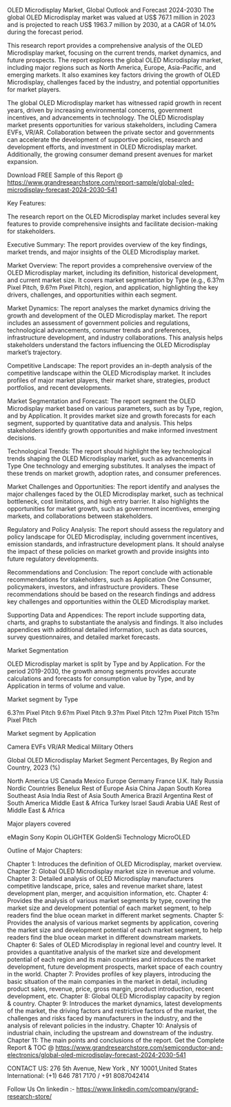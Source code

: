 OLED Microdisplay Market, Global Outlook and Forecast 2024-2030
The global OLED Microdisplay market was valued at US$ 767.1 million in 2023 and is projected to reach US$ 1963.7 million by 2030, at a CAGR of 14.0% during the forecast period.

This research report provides a comprehensive analysis of the OLED Microdisplay market, focusing on the current trends, market dynamics, and future prospects. The report explores the global OLED Microdisplay market, including major regions such as North America, Europe, Asia-Pacific, and emerging markets. It also examines key factors driving the growth of OLED Microdisplay, challenges faced by the industry, and potential opportunities for market players.

The global OLED Microdisplay market has witnessed rapid growth in recent years, driven by increasing environmental concerns, government incentives, and advancements in technology. The OLED Microdisplay market presents opportunities for various stakeholders, including Camera EVFs, VR/AR. Collaboration between the private sector and governments can accelerate the development of supportive policies, research and development efforts, and investment in OLED Microdisplay market. Additionally, the growing consumer demand present avenues for market expansion.

Download FREE Sample of this Report @ https://www.grandresearchstore.com/report-sample/global-oled-microdisplay-forecast-2024-2030-541

Key Features:

The research report on the OLED Microdisplay market includes several key features to provide comprehensive insights and facilitate decision-making for stakeholders.

Executive Summary: The report provides overview of the key findings, market trends, and major insights of the OLED Microdisplay market.

Market Overview: The report provides a comprehensive overview of the OLED Microdisplay market, including its definition, historical development, and current market size. It covers market segmentation by Type (e.g., 6.3?m Pixel Pitch, 9.6?m Pixel Pitch), region, and application, highlighting the key drivers, challenges, and opportunities within each segment.

Market Dynamics: The report analyses the market dynamics driving the growth and development of the OLED Microdisplay market. The report includes an assessment of government policies and regulations, technological advancements, consumer trends and preferences, infrastructure development, and industry collaborations. This analysis helps stakeholders understand the factors influencing the OLED Microdisplay market’s trajectory.

Competitive Landscape: The report provides an in-depth analysis of the competitive landscape within the OLED Microdisplay market. It includes profiles of major market players, their market share, strategies, product portfolios, and recent developments.

Market Segmentation and Forecast: The report segment the OLED Microdisplay market based on various parameters, such as by Type, region, and by Application. It provides market size and growth forecasts for each segment, supported by quantitative data and analysis. This helps stakeholders identify growth opportunities and make informed investment decisions.

Technological Trends: The report should highlight the key technological trends shaping the OLED Microdisplay market, such as advancements in Type One technology and emerging substitutes. It analyses the impact of these trends on market growth, adoption rates, and consumer preferences.

Market Challenges and Opportunities: The report identify and analyses the major challenges faced by the OLED Microdisplay market, such as technical bottleneck, cost limitations, and high entry barrier. It also highlights the opportunities for market growth, such as government incentives, emerging markets, and collaborations between stakeholders.

Regulatory and Policy Analysis: The report should assess the regulatory and policy landscape for OLED Microdisplay, including government incentives, emission standards, and infrastructure development plans. It should analyse the impact of these policies on market growth and provide insights into future regulatory developments.

Recommendations and Conclusion: The report conclude with actionable recommendations for stakeholders, such as Application One Consumer, policymakers, investors, and infrastructure providers. These recommendations should be based on the research findings and address key challenges and opportunities within the OLED Microdisplay market.

Supporting Data and Appendices: The report include supporting data, charts, and graphs to substantiate the analysis and findings. It also includes appendices with additional detailed information, such as data sources, survey questionnaires, and detailed market forecasts.

Market Segmentation

OLED Microdisplay market is split by Type and by Application. For the period 2019-2030, the growth among segments provides accurate calculations and forecasts for consumption value by Type, and by Application in terms of volume and value.

Market segment by Type

6.3?m Pixel Pitch
9.6?m Pixel Pitch
9.3?m Pixel Pitch
12?m Pixel Pitch
15?m Pixel Pitch

Market segment by Application

Camera EVFs
VR/AR
Medical
Military
Others

Global OLED Microdisplay Market Segment Percentages, By Region and Country, 2023 (%)

North America
US
Canada
Mexico
Europe
Germany
France
U.K.
Italy
Russia
Nordic Countries
Benelux
Rest of Europe
Asia
China
Japan
South Korea
Southeast Asia
India
Rest of Asia
South America
Brazil
Argentina
Rest of South America
Middle East & Africa
Turkey
Israel
Saudi Arabia
UAE
Rest of Middle East & Africa

Major players covered

eMagin
Sony
Kopin
OLiGHTEK
GoldenSi Technology
MicroOLED

Outline of Major Chapters:

Chapter 1: Introduces the definition of OLED Microdisplay, market overview.
Chapter 2: Global OLED Microdisplay market size in revenue and volume.
Chapter 3: Detailed analysis of OLED Microdisplay manufacturers competitive landscape, price, sales and revenue market share, latest development plan, merger, and acquisition information, etc.
Chapter 4: Provides the analysis of various market segments by type, covering the market size and development potential of each market segment, to help readers find the blue ocean market in different market segments.
Chapter 5: Provides the analysis of various market segments by application, covering the market size and development potential of each market segment, to help readers find the blue ocean market in different downstream markets.
Chapter 6: Sales of OLED Microdisplay in regional level and country level. It provides a quantitative analysis of the market size and development potential of each region and its main countries and introduces the market development, future development prospects, market space of each country in the world.
Chapter 7: Provides profiles of key players, introducing the basic situation of the main companies in the market in detail, including product sales, revenue, price, gross margin, product introduction, recent development, etc.
Chapter 8: Global OLED Microdisplay capacity by region & country.
Chapter 9: Introduces the market dynamics, latest developments of the market, the driving factors and restrictive factors of the market, the challenges and risks faced by manufacturers in the industry, and the analysis of relevant policies in the industry.
Chapter 10: Analysis of industrial chain, including the upstream and downstream of the industry.
Chapter 11: The main points and conclusions of the report.
Get the Complete Report & TOC @ https://www.grandresearchstore.com/semiconductor-and-electronics/global-oled-microdisplay-forecast-2024-2030-541

CONTACT US:
276 5th Avenue, New York , NY 10001,United States
International: (+1) 646 781 7170 / +91 8087042414

Follow Us On linkedin :- https://www.linkedin.com/company/grand-research-store/
